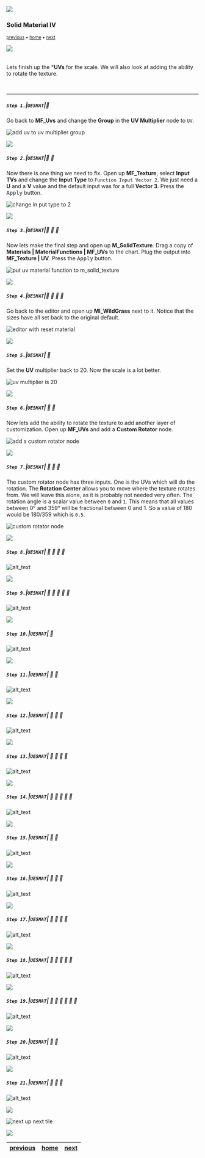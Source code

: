 ![](../images/line3.png)

### Solid Material IV

<sub>[previous](../solid-material-iii/README.md#user-content-solid-material-iii) • [home](../README.md#user-content-ue5-intro-to-materials) • [next](../)</sub>

![](../images/line3.png)

<img src="https://via.placeholder.com/1000x4/45D7CA/45D7CA" alt="drawing" height="4px"/>

Lets finish up the ***UVs** for the scale.  We will also look at adding the ability to rotate the texture.  

<br>

---


##### `Step 1.`\|`UE5MAT`|:small_blue_diamond:

Go back to **MF_Uvs** and change the **Group** in the **UV Multiplier** node to `UV`.

![add uv to uv multiplier group](images/changeUVGroup.png)

![](../images/line2.png)

##### `Step 2.`\|`UE5MAT`|:small_blue_diamond: :small_blue_diamond: 

Now there is one thing we need to fix.  Open up **MF_Texture**, select **Input TVs** and change the **Input Type** to `Function Input Vector 2`.  We just need a **U** and a **V** value and the default input was for a full **Vector 3**. Press the <kbd>Apply</kbd> button.

![change in put type to 2](images/changeInputType.png)

![](../images/line2.png)

##### `Step 3.`\|`UE5MAT`|:small_blue_diamond: :small_blue_diamond: :small_blue_diamond:

Now lets make the final step and open up **M_SolidTexture**.  Drag a copy of **Materials | MaterialFunctions | MF_UVs** to the chart.  Plug the output into **MF_Texture | UV**. Press the <kbd>Apply</kbd> button.

![put uv material function to m_solid_texture](images/uvsToNode.png)

![](../images/line2.png)

##### `Step 4.`\|`UE5MAT`|:small_blue_diamond: :small_blue_diamond: :small_blue_diamond: :small_blue_diamond:

Go back to the editor and open up **MI_WildGrass** next to it.  Notice that the sizes have all set back to the original default.

![editor with reset material](images/backToOne.png)

![](../images/line2.png)

##### `Step 5.`\|`UE5MAT`| :small_orange_diamond:

Set the **UV** multiplier back to 20. Now the scale is a lot better.

![uv multiplier is 20](images/uv20.png)

![](../images/line2.png)

##### `Step 6.`\|`UE5MAT`| :small_orange_diamond: :small_blue_diamond:

Now lets add the ability to rotate the texture to add another layer of customization. Open up **MF_UVs** and add a **Custom Rotator** node.

![add a custom rotator node](images/customRotator.png)

![](../images/line2.png)

##### `Step 7.`\|`UE5MAT`| :small_orange_diamond: :small_blue_diamond: :small_blue_diamond:

The custom rotator node has three inputs.  One is the UVs which will do the rotation.  The **Rotation Center** allows you to move where the texture rotates from.  We will leave this alone, as it is probably not needed very often.  The rotation angle is a scalar value between `0` and `1`.  This means that all values between 0° and 359° will be fractional between 0 and 1.  So a value of 180 would be 180/359 which is `0.5`.

![custom rotator node](images/threeInputs.png)

![](../images/line2.png)

##### `Step 8.`\|`UE5MAT`| :small_orange_diamond: :small_blue_diamond: :small_blue_diamond: :small_blue_diamond:

![alt_text](images/.png)

![](../images/line2.png)

##### `Step 9.`\|`UE5MAT`| :small_orange_diamond: :small_blue_diamond: :small_blue_diamond: :small_blue_diamond: :small_blue_diamond:

![alt_text](images/.png)

![](../images/line2.png)

##### `Step 10.`\|`UE5MAT`| :large_blue_diamond:

![alt_text](images/.png)

![](../images/line2.png)

##### `Step 11.`\|`UE5MAT`| :large_blue_diamond: :small_blue_diamond: 

![alt_text](images/.png)

![](../images/line2.png)


##### `Step 12.`\|`UE5MAT`| :large_blue_diamond: :small_blue_diamond: :small_blue_diamond: 

![alt_text](images/.png)

![](../images/line2.png)

##### `Step 13.`\|`UE5MAT`| :large_blue_diamond: :small_blue_diamond: :small_blue_diamond:  :small_blue_diamond: 

![alt_text](images/.png)

![](../images/line2.png)

##### `Step 14.`\|`UE5MAT`| :large_blue_diamond: :small_blue_diamond: :small_blue_diamond: :small_blue_diamond:  :small_blue_diamond: 

![alt_text](images/.png)

![](../images/line2.png)

##### `Step 15.`\|`UE5MAT`| :large_blue_diamond: :small_orange_diamond: 

![alt_text](images/.png)

![](../images/line2.png)

##### `Step 16.`\|`UE5MAT`| :large_blue_diamond: :small_orange_diamond:   :small_blue_diamond: 

![alt_text](images/.png)

![](../images/line2.png)

##### `Step 17.`\|`UE5MAT`| :large_blue_diamond: :small_orange_diamond: :small_blue_diamond: :small_blue_diamond:

![alt_text](images/.png)

![](../images/line2.png)

##### `Step 18.`\|`UE5MAT`| :large_blue_diamond: :small_orange_diamond: :small_blue_diamond: :small_blue_diamond: :small_blue_diamond:

![alt_text](images/.png)

![](../images/line2.png)

##### `Step 19.`\|`UE5MAT`| :large_blue_diamond: :small_orange_diamond: :small_blue_diamond: :small_blue_diamond: :small_blue_diamond: :small_blue_diamond:

![alt_text](images/.png)

![](../images/line2.png)

##### `Step 20.`\|`UE5MAT`| :large_blue_diamond: :large_blue_diamond:

![alt_text](images/.png)

![](../images/line2.png)

##### `Step 21.`\|`UE5MAT`| :large_blue_diamond: :large_blue_diamond: :small_blue_diamond:

![alt_text](images/.png)


![](../images/line.png)

<!-- <img src="https://via.placeholder.com/1000x100/45D7CA/000000/?text=Next Up - ADD NEXT TITLE"> -->
![next up next tile](images/banner.png)

![](../images/line.png)

| [previous](../solid-material-iii/README.md#user-content-solid-material-iii)| [home](../README.md#user-content-ue5-intro-to-materials) | [next](../)|
|---|---|---|
